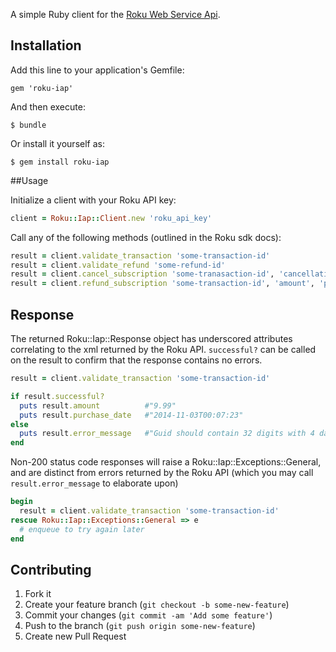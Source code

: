 A simple Ruby client for the [Roku Web Service Api](http://sdkdocs.roku.com/display/sdkdoc/Web+Service+API).

## Installation

Add this line to your application's Gemfile:

    gem 'roku-iap'

And then execute:

    $ bundle

Or install it yourself as:

    $ gem install roku-iap

##Usage

Initialize a client with your Roku API key:

```ruby
client = Roku::Iap::Client.new 'roku_api_key'
```

Call any of the following methods (outlined in the Roku sdk docs):

```ruby
result = client.validate_transaction 'some-transaction-id'
result = client.validate_refund 'some-refund-id'
result = client.cancel_subscription 'some-tranasaction-id', 'cancellation_date', 'partner_ref_id'
result = client.refund_subscription 'some-transaction-id', 'amount', 'partner_ref_id', 'comments'
```

## Response

The returned Roku::Iap::Response object has underscored attributes correlating to the xml returned by the Roku API. ```successful?``` can be called on the result to confirm that the response contains no errors.

```ruby
result = client.validate_transaction 'some-transaction-id'

if result.successful?
  puts result.amount          #"9.99"
  puts result.purchase_date   #"2014-11-03T00:07:23"
else
  puts result.error_message   #"Guid should contain 32 digits with 4 dashes (xxxxxxxx-xxxx-xxxx-xxxx-xxxxxxxxxxxx)."
end
```

Non-200 status code responses will raise a Roku::Iap::Exceptions::General, and are distinct from errors returned by the Roku API (which you may call ```result.error_message``` to elaborate upon)

```ruby
begin
  result = client.validate_transaction 'some-transaction-id'
rescue Roku::Iap::Exceptions::General => e
  # enqueue to try again later
end
```

## Contributing

1. Fork it
2. Create your feature branch (`git checkout -b some-new-feature`)
3. Commit your changes (`git commit -am 'Add some feature'`)
4. Push to the branch (`git push origin some-new-feature`)
5. Create new Pull Request